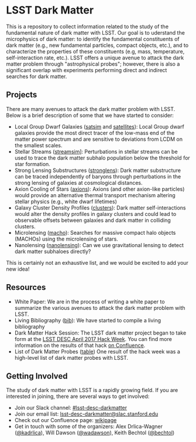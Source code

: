 # LSST Dark Matter

This is a repository to collect information related to the study of the fundamental nature of dark matter with LSST. Our goal is to uderstand the microphysics of dark matter: to identify the fundamental constituents of dark matter (e.g., new fundamental particles, compact objects, etc.), and to characterize the properties of these constituents (e.g, mass, temperature, self-interaction rate, etc.). LSST offers a unique avenue to attack the dark matter problem through "astrophysical probes"; however, there is also a significant overlap with experiments performing direct and indirect searches for dark matter.

## Projects

There are many avenues to attack the dark matter problem with LSST. Below is a brief description of some that we have started to consider:

* Local Group Dwarf Galaxies ([satsim](satsim) and [satellites](satellites)): Local Group dwarf galaxies provide the most direct tracer of the low-mass end of the matter power spectrum and are sensitive to deviations from LCDM on the smallest scales.
* Stellar Streams ([streamsim](streamsim)]: Perturbations in stellar streams can be used to trace the dark matter subhalo population below the threshold for star formation.
* Strong Lensing Substructures ([stronglens](stronglens)): Dark matter substructure can be traced independently of baryons through perturbations in the strong lensing of galaxies at cosmological distances. 
* Axion Cooling of Stars ([axions](axions)): Axions (and other axion-like particles) would provide an alternative thermal transport mechanism altering stellar physics (e.g., white dwarf lifetimes)
* Galaxy Cluster Density Profiles ([clusters](clusters)): Dark matter self-interactions would alter the density profiles in galaxy clusters and could lead to observable offsets between galaxies and dark matter in colliding clusters.
* Microlensing ([macho](macho)): Searches for massive compact halo objects (MACHOs) using the microlensing of stars.
* Nanolensing ([nanolensing](nanolensing)): Can we use gravitational lensing to detect dark matter subhaloes directly?

This is certainly not an exhaustive list, and we would be excited to add your new idea!

## Resources

* White Paper: We are in the process of writing a white paper to summarize the various avenues to attack the dark matter problem with LSST. 
* Living Bibliography ([bib](https://www.overleaf.com/read/pxkbfrqxnqdx)): We have started to compile a living bibliography 
* Dark Matter Hack Session:  The LSST dark matter project began to take form at the [LSST DESC April 2017 Hack Week](https://confluence.slac.stanford.edu/display/LSSTDESC/Hack+Week%3A+April+3-7+2017+-+FNAL). You can find more information on the results of that hack [on Confluence](https://confluence.slac.stanford.edu/display/LSSTDESC/Hack+Week%3A+April+3-7+2017+-+Dark+Matter+Hack).
* List of Dark Matter Probes ([table](table.md)) One result of the hack week was a high-level list of dark matter probes with LSST.

## Getting Involved

The study of dark matter with LSST is a rapidly growing field. If you are interested in joining, there are several ways to get involved:
* Join our Slack channel: [#lsst-desc-darkmatter](https://lsstc.slack.com/messages/C4THJHURX)
* Join our email list: [<lsst-desc-darkmatter@slac.stanford.edu>](http://srs.slac.stanford.edu/GroupManager/exp/LSST-DESC/protected/mailLists.jsp)
* Check out our Confluence page: [wikipage](https://confluence.slac.stanford.edu/display/LSSTDESC/Dark+Matter)
* Get in touch with some of the organizers: Alex Drlica-Wagner ([@kadrlica](https://github.com/kadrlica)), Will Dawson ([@wadawson](https://github.com/wadawson)), Keith Bechtol ([@bechtol](https://github.com/bechtol))
